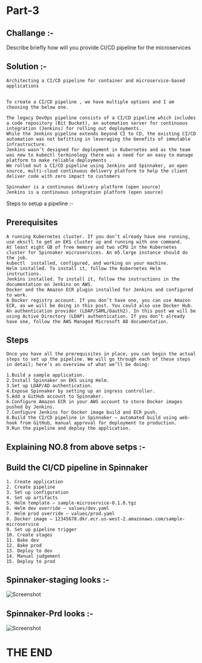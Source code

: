 # Part-3
  
## Challange :-

Describe briefly how will you provide CI/CD pipeline for the microservices

## Solution :-
```
Architecting a CI/CD pipeline for container and microservice-based applications


To create a CI/CD pipeline , we have multiple options and I am choosing the below one.

The legacy DevOps pipeline consists of a CI/CD pipeline which includes a code repository (Bit Bucket), an automation server for continuous integration (Jenkins) for rolling out deployments. 
While the Jenkins pipeline extends beyond CI to CD, the existing CI/CD automation was not befitting in leveraging the benefits of immutable infrastructure. 
Jenkins wasn’t designed for deployment in Kubernetes and as the team was new to kubectl terminology there was a need for an easy to manage platform to make reliable deployments . 
We rolled out a CI/CD pipeline using Jenkins and Spinnaker, an open source, multi-cloud continuous delivery platform to help the client deliver code with zero impact to customers
```
```
Spinnaker is a continuous delivery platform (open source)
Jenkins is a continuous integration platform (open source)
```

Steps to setup a pipeline :- 

## Prerequisites
```
A running Kubernetes cluster. If you don’t already have one running, use eksctl to get an EKS cluster up and running with one command.
At least eight GB of free memory and two vCPU in the Kubernetes cluster for Spinnaker microservices. An m5.large instance should do the job.
kubectl  installed, configured, and working on your machine.
Helm installed. To install it, follow the Kubernetes Helm instructions.
Jenkins installed. To install it, follow the instructions in the documentation on Jenkins on AWS.
Docker and the Amazon ECR plugin installed for Jenkins and configured to work.
A Docker registry account. If you don’t have one, you can use Amazon ECR, as we will be doing in this post. You could also use Docker Hub.
An authentication provider (LDAP/SAML/Oauth2). In this post we will be using Active Directory (LDAP) authentication. If you don’t already have one, follow the AWS Managed Microsoft AD documentation.
```

## Steps
```
Once you have all the prerequisites in place, you can begin the actual steps to set up the pipeline. We will go through each of these steps in detail; here’s an overview of what we’ll be doing:

1.Build a sample application.
2.Install Spinnaker on EKS using Helm.
3.Set up LDAP/AD authentication.
4.Expose Spinnaker by setting up an ingress controller.
5.Add a GitHub account to Spinnaker.
6.Configure Amazon ECR in your AWS account to store Docker images pushed by Jenkins.
7.Configure Jenkins for Docker image build and ECR push.
8.Build the CI/CD pipeline in Spinnaker – automated build using web-hook from GitHub, manual approval for deployment to production.
9.Run the pipeline and deploy the application.
```


## Explaining NO.8 from above setps :- 

## Build the CI/CD pipeline in Spinnaker
```
1. Create application
2. Create pipeline
3. Set up configuration
4. Set up artifacts
5. Helm template – sample-microservice-0.1.0.tgz
6. Helm dev override – values/dev.yaml
7. Helm prod override – values/prod.yaml
8. Docker image – 12345678.dkr.ecr.us-west-2.amazonaws.com/sample-microservice
9. Set up pipeline trigger
10. Create stages
11. Bake dev
12. Bake prod
13. Deploy to dev
14. Manual judgement
15. Deploy to prod

```

## Spinnaker-staging looks :-

![Screenshot](https://github.com/Gaurav2586/saloodo/blob/master/screenshot/Spinnaker-staging.png?raw=true "Spinnaker-staging")

## Spinnaker-Prd looks :-

![Screenshot](https://github.com/Gaurav2586/saloodo/blob/master/screenshot/Spinnaker-prod.png?raw=true "Spinnaker-prod")

# THE END






